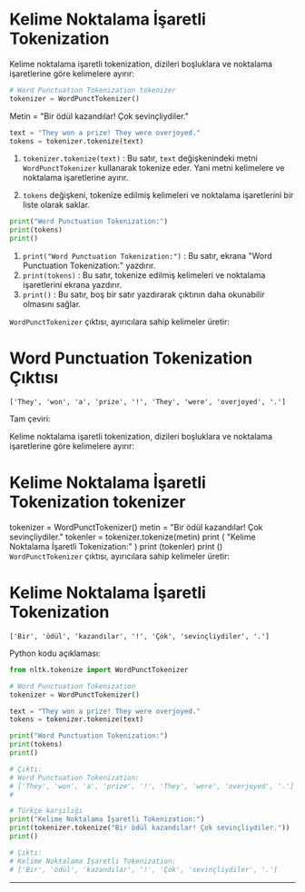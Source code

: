 # Kelime Noktalama İşaretli Tokenization

Kelime noktalama işaretli tokenization, dizileri boşluklara ve noktalama işaretlerine göre kelimelere ayırır:

```python
# Word Punctuation Tokenization tokenizer 
tokenizer = WordPunctTokenizer()
```

Metin = "Bir ödül kazandılar! Çok sevinçliydiler."
```python
text = "They won a prize! They were overjoyed."
tokens = tokenizer.tokenize(text)
```

1. `tokenizer.tokenize(text)` : Bu satır, `text` değişkenindeki metni `WordPunctTokenizer` kullanarak tokenize eder. Yani metni kelimelere ve noktalama işaretlerine ayırır.

2. `tokens` değişkeni, tokenize edilmiş kelimeleri ve noktalama işaretlerini bir liste olarak saklar.

```python
print("Word Punctuation Tokenization:")
print(tokens)
print()
```

1. `print("Word Punctuation Tokenization:")` : Bu satır, ekrana "Word Punctuation Tokenization:" yazdırır.
2. `print(tokens)` : Bu satır, tokenize edilmiş kelimeleri ve noktalama işaretlerini ekrana yazdırır.
3. `print()` : Bu satır, boş bir satır yazdırarak çıktının daha okunabilir olmasını sağlar.

`WordPunctTokenizer` çıktısı, ayırıcılara sahip kelimeler üretir:

# Word Punctuation Tokenization Çıktısı
`['They', 'won', 'a', 'prize', '!', 'They', 'were', 'overjoyed', '.']`

Tam çeviri:
 
Kelime noktalama işaretli tokenization, dizileri boşluklara ve noktalama işaretlerine göre kelimelere ayırır: 
# Kelime Noktalama İşaretli Tokenization tokenizer 
tokenizer = WordPunctTokenizer() 
metin = "Bir ödül kazandılar! Çok sevinçliydiler." 
tokenler = tokenizer.tokenize(metin) 
print ( "Kelime Noktalama İşaretli Tokenization:" ) 
print (tokenler) 
print () 
`WordPunctTokenizer` çıktısı, ayırıcılara sahip kelimeler üretir: 
# Kelime Noktalama İşaretli Tokenization 
`['Bir', 'ödül', 'kazandılar', '!', 'Çok', 'sevinçliydiler', '.']` 

Python kodu açıklaması:
```python
from nltk.tokenize import WordPunctTokenizer

# Word Punctuation Tokenization 
tokenizer = WordPunctTokenizer()

text = "They won a prize! They were overjoyed."
tokens = tokenizer.tokenize(text)

print("Word Punctuation Tokenization:")
print(tokens)
print()

# Çıktı:
# Word Punctuation Tokenization:
# ['They', 'won', 'a', 'prize', '!', 'They', 'were', 'overjoyed', '.']
# 

# Türkçe karşılığı
print("Kelime Noktalama İşaretli Tokenization:")
print(tokenizer.tokenize("Bir ödül kazandılar! Çok sevinçliydiler."))
print()

# Çıktı:
# Kelime Noktalama İşaretli Tokenization:
# ['Bir', 'ödül', 'kazandılar', '!', 'Çok', 'sevinçliydiler', '.']
```

---

